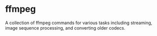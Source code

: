 # ffmpeg

A collection of ffmpeg commands for various tasks including streaming, image sequence processing, and converting older codecs.
